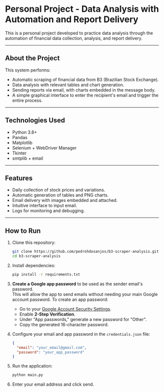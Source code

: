 # Personal Project - Data Analysis with Automation and Report Delivery

This is a personal project developed to practice data analysis through the automation of financial data collection, analysis, and report delivery.

---

## About the Project

This system performs:

- Automatic scraping of financial data from B3 (Brazilian Stock Exchange).
- Data analysis with relevant tables and chart generation.
- Sending reports via email, with charts embedded in the message body.
- A simple graphical interface to enter the recipient's email and trigger the entire process.

---

## Technologies Used

- Python 3.8+
- Pandas
- Matplotlib
- Selenium + WebDriver Manager
- Tkinter
- smtplib + email

---

## Features

- Daily collection of stock prices and variations.
- Automatic generation of tables and PNG charts.
- Email delivery with images embedded and attached.
- Intuitive interface to input email.
- Logs for monitoring and debugging.

---

## How to Run

1. Clone this repository:

   ```bash
   git clone https://github.com/pedrohdosanjos/b3-scraper-analysis.git
   cd b3-scraper-analysis
   ```

2. Install dependencies:

   ```bash
   pip install -r requirements.txt
   ```

3. **Create a Google app password** to be used as the sender email's password.  
   This will allow the app to send emails without needing your main Google account password. To create an app password:

   - Go to your [Google Account Security Settings](https://myaccount.google.com/security).
   - Enable **2-Step Verification**.
   - Under "App passwords," generate a new password for "Other".
   - Copy the generated 16-character password.

4. Configure your email and app password in the `credentials.json` file:

   ```json
   {
     "email": "your_email@gmail.com",
     "password": "your_app_password"
   }
   ```

5. Run the application:

   ```bash
   python main.py
   ```

6. Enter your email address and click send.
